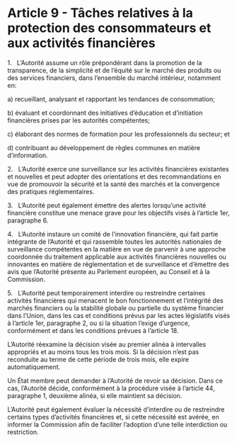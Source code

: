# Article 9 - Tâches relatives à la protection des consommateurs et aux activités financières


1.   L’Autorité assume un rôle prépondérant dans la promotion de la transparence, de la simplicité et de l’équité sur le marché des produits ou des services financiers, dans l’ensemble du marché intérieur, notamment en:

a) recueillant, analysant et rapportant les tendances de consommation;

b) évaluant et coordonnant des initiatives d’éducation et d’initiation financières prises par les autorités compétentes;

c) élaborant des normes de formation pour les professionnels du secteur; et

d) contribuant au développement de règles communes en matière d’information.

2.   L’Autorité exerce une surveillance sur les activités financières existantes et nouvelles et peut adopter des orientations et des recommandations en vue de promouvoir la sécurité et la santé des marchés et la convergence des pratiques réglementaires.

3.   L’Autorité peut également émettre des alertes lorsqu’une activité financière constitue une menace grave pour les objectifs visés à l’article 1er, paragraphe 6.

4.   L’Autorité instaure un comité de l’innovation financière, qui fait partie intégrante de l’Autorité et qui rassemble toutes les autorités nationales de surveillance compétentes en la matière en vue de parvenir à une approche coordonnée du traitement applicable aux activités financières nouvelles ou innovantes en matière de réglementation et de surveillance et d’émettre des avis que l’Autorité présente au Parlement européen, au Conseil et à la Commission.

5.   L’Autorité peut temporairement interdire ou restreindre certaines activités financières qui menacent le bon fonctionnement et l’intégrité des marchés financiers ou la stabilité globale ou partielle du système financier dans l’Union, dans les cas et conditions prévus par les actes législatifs visés à l’article 1er, paragraphe 2, ou si la situation l’exige d’urgence, conformément et dans les conditions prévues à l’article 18.

L’Autorité réexamine la décision visée au premier alinéa à intervalles appropriés et au moins tous les trois mois. Si la décision n’est pas reconduite au terme de cette période de trois mois, elle expire automatiquement.

Un État membre peut demander à l’Autorité de revoir sa décision. Dans ce cas, l’Autorité décide, conformément à la procédure visée à l’article 44, paragraphe 1, deuxième alinéa, si elle maintient sa décision.

L’Autorité peut également évaluer la nécessité d’interdire ou de restreindre certains types d’activités financières et, si cette nécessité est avérée, en informer la Commission afin de faciliter l’adoption d’une telle interdiction ou restriction.
